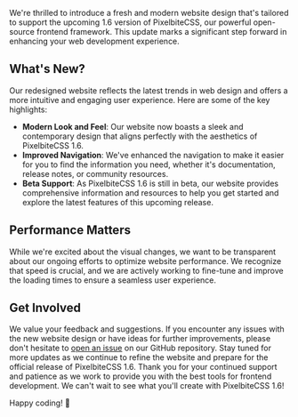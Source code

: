 We're thrilled to introduce a fresh and modern website design that's tailored to support the upcoming 1.6 version of PixelbiteCSS, our powerful open-source frontend framework. This update marks a significant step forward in enhancing your web development experience.

## What's New?
Our redesigned website reflects the latest trends in web design and offers a more intuitive and engaging user experience. Here are some of the key highlights:

- **Modern Look and Feel**: Our website now boasts a sleek and contemporary design that aligns perfectly with the aesthetics of PixelbiteCSS 1.6.
- **Improved Navigation**: We've enhanced the navigation to make it easier for you to find the information you need, whether it's documentation, release notes, or community resources.
- **Beta Support**: As PixelbiteCSS 1.6 is still in beta, our website provides comprehensive information and resources to help you get started and explore the latest features of this upcoming release.

## Performance Matters
While we're excited about the visual changes, we want to be transparent about our ongoing efforts to optimize website performance. We recognize that speed is crucial, and we are actively working to fine-tune and improve the loading times to ensure a seamless user experience.

## Get Involved
We value your feedback and suggestions. If you encounter any issues with the new website design or have ideas for further improvements, please don't hesitate to [open an issue](https://github.com/Pixelbite-CSS/pixelbite-css) on our GitHub repository.
Stay tuned for more updates as we continue to refine the website and prepare for the official release of PixelbiteCSS 1.6.
Thank you for your continued support and patience as we work to provide you with the best tools for frontend development. We can't wait to see what you'll create with PixelbiteCSS 1.6!

Happy coding! 🚀
